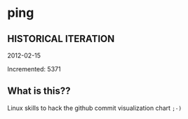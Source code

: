 # ping

## HISTORICAL ITERATION
2012-02-15

Incremented: 5371

## What is this?? 
Linux skills to hack the github commit visualization chart `;-)`

